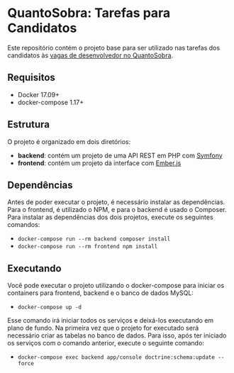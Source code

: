 # QuantoSobra: Tarefas para Candidatos

Este repositório contém o projeto base para ser utilizado nas tarefas dos candidatos às
[vagas de desenvolvedor no QuantoSobra][vagas].


## Requisitos

* Docker 17.09+
* docker-compose 1.17+

## Estrutura

O projeto é organizado em dois diretórios:

* **backend**: contém um projeto de uma API REST em PHP com [Symfony][symfony]
* **frontend**: contém um projeto da interface com [Ember.js][emberjs]

## Dependências

Antes de poder executar o projeto, é necessário instalar as dependências. Para o frontend, é utilizado o NPM, e para o
backend é usado o Composer. Para instalar as dependências dos dois projetos, execute os seguintes comandos:

* `docker-compose run --rm backend composer install`
* `docker-compose run --rm frontend npm install`

## Executando

Você pode executar o projeto utilizando o docker-compose para iniciar os containers para frontend, backend e o banco de
dados MySQL:

* `docker-compose up -d`

Esse comando irá iniciar todos os serviços e deixá-los executando em plano de fundo. Na primeira vez que o projeto for
executado será necessário criar as tabelas no banco de dados. Para isso, após ter iniciado os serviços com o comando
anterior, execute o seguinte comando:

* `docker-compose exec backend app/console doctrine:schema:update --force`


[vagas]: https://quantosobra.recruiterbox.com/ "Vagas no QuantoSobra"
[symfony]: https://symfony.com/ "Symfony"
[emberjs]: https://emberjs.com/ "Ember.js"